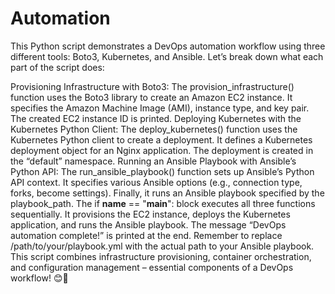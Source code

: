 # Automation
This Python script demonstrates a DevOps automation workflow using three different tools: Boto3, Kubernetes, and Ansible. Let’s break down what each part of the script does:

Provisioning Infrastructure with Boto3:
The provision_infrastructure() function uses the Boto3 library to create an Amazon EC2 instance.
It specifies the Amazon Machine Image (AMI), instance type, and key pair.
The created EC2 instance ID is printed.
Deploying Kubernetes with the Kubernetes Python Client:
The deploy_kubernetes() function uses the Kubernetes Python client to create a deployment.
It defines a Kubernetes deployment object for an Nginx application.
The deployment is created in the “default” namespace.
Running an Ansible Playbook with Ansible’s Python API:
The run_ansible_playbook() function sets up Ansible’s Python API context.
It specifies various Ansible options (e.g., connection type, forks, become settings).
Finally, it runs an Ansible playbook specified by the playbook_path.
The if __name__ == "__main__": block executes all three functions sequentially.
It provisions the EC2 instance, deploys the Kubernetes application, and runs the Ansible playbook.
The message “DevOps automation complete!” is printed at the end.
Remember to replace /path/to/your/playbook.yml with the actual path to your Ansible playbook. This script combines infrastructure provisioning, container orchestration, and configuration management – essential components of a DevOps workflow! 😊🚀

